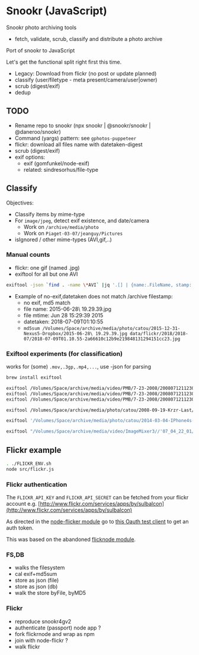 # Snookr (JavaScript)

Snookr photo archiving tools

- fetch, validate, scrub, classify and distribute a photo archive

Port of snookr to JavaScript

Let's get the functional split right first this time.

- Legacy: Download from flickr (no post or update planned)
- classify (user/filetype - meta present/camera/user|owner)
- scrub (digest/exif)
- dedup

## TODO

- Rename repo to snookr (npx snookr | @snookr/snookr | @daneroo/snookr)
- Command (yargs) pattern: see `gphotos-puppeteer`
- flickr: download all files name with datetaken-digest
- scrub (digest/exif)
- exif options:
  - exif (gomfunkel/node-exif)
  - related: sindresorhus/file-type

## Classify

Objectives:

- Classify items by mime-type
- For `image/jpeg`, detect exif existence, and date/camera
  - Work on `/archive/media/photo`
  - Work on `Piaget-03-07/jeanguy/Pictures`
- isIgnored / other mime-types (AVI,gif,..)

### Manual counts

- flickr: one gif (named .jpg)
- exiftool for all but one AVI

```bash
exiftool -json `find . -name \*AVI` |jq '.[] | {name:.FileName, stamp: .DateTimeOriginal}'
```

- Example of no-exif,datetaken does not match /archive filestamp:
  - no exif, md5 match
  - file name: 2015-06-28\ 19.29.39.jpg
  - file mtime: Jun 28 15:29:39 2015
  - datetaken: 2018-07-09T01:10:55
  - `md5sum /Volumes/Space/archive/media/photo/catou/2015-12-31-Nexus5-Dropbox/2015-06-28\ 19.29.39.jpg data/flickr/2018/2018-07/2018-07-09T01.10.55-2a66610c12b9e219848131294151cc23.jpg`

### Exiftool experiments (for classification)

works for (some) `.mov,.3gp,.mp4,...`, use -json for parsing

```bash
brew install exiftool

exiftool /Volumes/Space/archive/media/video/PMB/7-23-2008/20080712112304.modd
exiftool /Volumes/Space/archive/media/video/PMB/7-23-2008/20080712112304.moff
exiftool /Volumes/Space/archive/media/video/PMB/7-23-2008/20080712112304.mpg

exiftool /Volumes/Space/archive/media/photo/catou/2008-09-19-Krzr-Last/20-07-08_2123.3gp

exiftool '/Volumes/Space/archive/media/photo/catou/2014-03-04-IPhone4s-Dropbox/2012-02-24 19.35.48.mov'

exiftool "/Volumes/Space/archive/media/video/ImageMixer3//'07_04_22_01/M2U00585.MPG"
```

## Flickr example

```bash
. ./FLICKR_ENV.sh
node src/flickr.js
```

### Flickr authentication

The `FLICKR_API_KEY` and `FLICKR_API_SECRET` can be fetched from your flickr account e.g. [http://www.flickr.com/services/apps/by/sulbalcon](http://www.flickr.com/services/apps/by/sulbalcon)

As directed in the [node-flicker module](https://github.com/sujal/node-flickr) go to
[this Oauth test client](http://term.ie/oauth/example/client.php) to get an auth token.

This was based on the abandoned [flicknode module](https://github.com/ciaranj/flickrnode).

### FS,DB

- walks the filesystem
- cal exif+md5sum
- store as json (file)
- store as json (db)
- walk the store byFile, byMD5

### Flickr

- reproduce snookr4gv2
- authenticate (passport) node app ?
- fork flickrnode and wrap as npm
- join with node-flickr ?
- walk flickr
